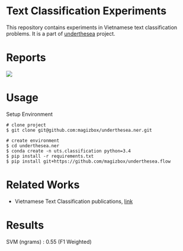 # Text Classification Experiments

This repository contains experiments in Vietnamese text classification problems. It is a part of [underthesea](https://github.com/magizbox/underthesea) project.

# Reports

![](https://img.shields.io/badge/F1-86.7%25-red.svg)

# Usage

Setup Environment

```
# clone project
$ git clone git@github.com:magizbox/underthesea.ner.git

# create environment
$ cd underthesea.ner
$ conda create -n uts.classification python=3.4
$ pip install -r requirements.txt
$ pip install git+https://github.com/magizbox/underthesea.flow
```

# Related Works

* Vietnamese Text Classification publications, [link](https://github.com/magizbox/underthesea/wiki/Vietnamese-NLP-Publications#text-classification)

# Results

SVM (ngrams) : 0.55 (F1 Weighted)